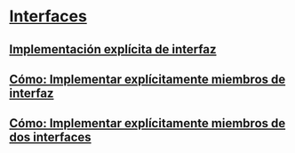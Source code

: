 # [Interfaces](index.md)
## [Implementación explícita de interfaz](explicit-interface-implementation.md)
## [Cómo: Implementar explícitamente miembros de interfaz](how-to-explicitly-implement-interface-members.md)
## [Cómo: Implementar explícitamente miembros de dos interfaces](how-to-explicitly-implement-members-of-two-interfaces.md)
